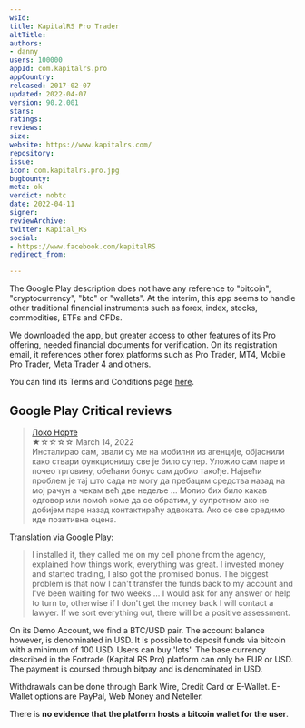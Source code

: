 ```yaml
---
wsId: 
title: KapitalRS Pro Trader
altTitle: 
authors:
- danny
users: 100000
appId: com.kapitalrs.pro
appCountry: 
released: 2017-02-07
updated: 2022-04-07
version: 90.2.001
stars: 
ratings: 
reviews: 
size: 
website: https://www.kapitalrs.com/
repository: 
issue: 
icon: com.kapitalrs.pro.jpg
bugbounty: 
meta: ok
verdict: nobtc
date: 2022-04-11
signer: 
reviewArchive: 
twitter: Kapital_RS
social:
- https://www.facebook.com/kapitalRS
redirect_from: 

---
```


The Google Play description does not have any reference to "bitcoin", "cryptocurrency", "btc" or "wallets". At the interim, this app seems to handle other traditional financial instruments such as forex, index, stocks, commodities, ETFs and CFDs.

We downloaded the app, but greater access to other features of its Pro offering, needed financial documents for verification. On its registration email, it references other forex platforms such as Pro Trader, MT4, Mobile Pro Trader, Meta Trader 4 and others. 

You can find its Terms and Conditions page [here](https://www.fortrade.com/wp-content/uploads/legal/BELARUS_DOCS/Fort_Securities_Terms_and_Conditions.pdf).

## Google Play Critical reviews

> [Локо Норте](https://play.google.com/store/apps/details?id=com.kapitalrs.pro&reviewId=gp%3AAOqpTOFrT054uZGrt_oNUlK0dFuI8AfmcuhrLnfL2PWQPMzVltl1DVhDTniZHaOyK8HAOwCRPk8aGS_aMExh7Wo)<br>
  ★☆☆☆☆ March 14, 2022 <br>
       Инсталирао сам, звали су ме на мобилни из агенције, објаснили како ствари функционишу све је било супер. Уложио сам паре и почео трговину, обећани бонус сам добио такође. Највећи проблем је тај што сада не могу да пребацим средства назад на мој рачун а чекам већ две недеље ... Молио бих било какав одговор или помоћ коме да се обратим, у супротном ако не добијем паре назад контактираћу адвоката. Ако се све средимо иде позитивна оцена.
       
Translation via Google Play:

> I installed it, they called me on my cell phone from the agency, explained how things work, everything was great. I invested money and started trading, I also got the promised bonus. The biggest problem is that now I can't transfer the funds back to my account and I've been waiting for two weeks ... I would ask for any answer or help to turn to, otherwise if I don't get the money back I will contact a lawyer. If we sort everything out, there will be a positive assessment.


On its Demo Account, we find a BTC/USD pair. The account balance however, is denominated in USD. It is possible to deposit funds via bitcoin with a minimum of 100 USD. Users can buy 'lots'. The base currency described in the Fortrade (Kapital RS Pro) platform can only be EUR or USD. The payment is coursed through bitpay and is denominated in USD. 

Withdrawals can be done through Bank Wire, Credit Card or E-Wallet. E-Wallet options are PayPal, Web Money and Neteller. 

There is **no evidence that the platform hosts a bitcoin wallet for the user**. 



